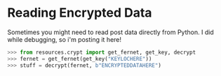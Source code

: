 
# Reading Encrypted Data

Sometimes you might need to read post data directly from Python. I did while debugging, so i'm posting it here!


```py
>>> from resources.crypt import get_fernet, get_key, decrypt
>>> fernet = get_fernet(get_key("KEYLOCHERE"))
>>> stuff = decrypt(fernet, b"ENCRYPTEDDATAHERE")
```